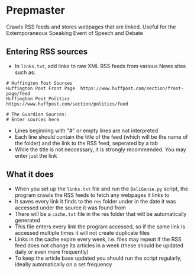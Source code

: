 # Prepmaster
Crawls RSS feeds and stores webpages that are linked. Useful for the Extemporaneous Speaking Event of Speech and Debate

## Entering RSS sources
- In `links.txt`, add links to raw XML RSS feeds from various News sites such as:
```
# Huffington Post Sources
Huffington Post Front Page	https://www.huffpost.com/section/front-page/feed
Huffington Post Politics	https://www.huffpost.com/section/politics/feed

# The Guardian Sources:
# Enter sources here
```
- Lines beginning with "#" or empty lines are not interpreted
- Each line should contain the title of the feed (which will be the name of the folder) and the link to the RSS feed, seperated by a tab
- While the title is not neccessary, it is strongly recommended. You may enter just the link

## What it does
- When you set up the `links.txt` file and run the `BaliGenie.py` script, the program crawls the RSS feeds to fetch any webpages it links to
- It saves every link it finds to the `res` folder under in the date it was accessed under the source it was found from
- There will be a `cache.txt` file in the res folder that will be automatically generated
- This file enters every link the program accessed, so if the same link is accessed multiple times it will not create duplicate files
- Links in the cache expire every week, i.e. files may repeat if the RSS feed does not change its articles in a week (these should be updated daily or even more frequently)
- To keep the article base updated you should run the script regularly, ideally automatically on a set frequency

